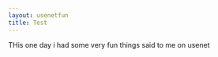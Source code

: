 ```yaml
---
layout: usenetfun
title: Test
---
```


THis one day i had some very fun things said to me on usenet
   